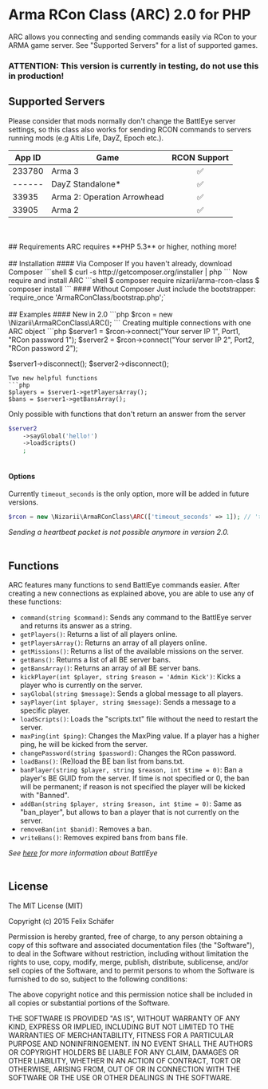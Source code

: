 # Arma RCon Class (ARC) 2.0 for PHP 

ARC allows you connecting and sending commands easily via RCon to your ARMA game server. See "Supported Servers" for a list of supported games.
<br>
### ATTENTION: This version is currently in testing, do not use this in production!
## Supported Servers
Please consider that mods normally don't change the BattlEye server settings, so this class also works for sending RCON commands  to servers running mods (e.g Altis Life, DayZ, Epoch etc.).

| App ID        | Game          | RCON Support       |
|---------------|---------------|:------------------:|
|233780         | Arma 3        | :white_check_mark: |
|------         | DayZ Standalone*        | :white_check_mark: |
|33935          | Arma 2: Operation Arrowhead       | :white_check_mark: |
|33905          | Arma 2        | :white_check_mark: |
<br>
<br>
## Requirements
ARC requires **PHP 5.3** or higher, nothing more!
<br>
<br>
## Installation 
#### Via Composer
If you haven't already, download Composer
```shell
$ curl -s http://getcomposer.org/installer | php
```
Now require and install ARC
```shell
$ composer require nizarii/arma-rcon-class
$ composer install
```
#### Without Composer
Just include the bootstrapper: `require_once 'ArmaRConClass/bootstrap.php';` 
<br>
<br>
## Examples
#### New in 2.0
```php
$rcon = new \Nizarii\ArmaRConClass\ARC();
```
Creating multiple connections with one ARC object
```php
$server1 = $rcon->connect("Your server IP 1", Port1, "RCon password 1");
$server2 = $rcon->connect("Your server IP 2", Port2, "RCon password 2");

$server1->disconnect();
$server2->disconnect();
```
Two new helpful functions 
```php
$players = $server1->getPlayersArray();
$bans = $server1->getBansArray();
```
Only possible with functions that don't return an answer from the server
```php
$server2
    ->sayGlobal('hello!')
    ->loadScripts()
    ;
    
```
#### Options
Currently `timeout_seconds` is the only option, more will be added in future versions.
```php
$rcon = new \Nizarii\ArmaRConClass\ARC(['timeout_seconds' => 1]); // 'timeout_seconds' is by default 1
```
*Sending a heartbeat packet is not possible anymore in version 2.0.*
<br>
<br>
## Functions
ARC features many functions to send BattlEye commands easier. After creating a new connections as explained above, you are able to use any of these functions:
* `command(string $command)`:  Sends any command to the BattlEye server and returns its answer as a string.
* `getPlayers()`:  Returns a list of all players online.
* `getPlayersArray()`:  Returns an array of all players online.
* `getMissions()`:  Returns a list of the available missions on the server.
* `getBans()`:  Returns a list of all BE server bans. 
* `getBansArray()`:  Returns an array of all BE server bans. 
* `kickPlayer(int $player, string $reason = 'Admin Kick')`:  Kicks a player who is currently on the server. 
* `sayGlobal(string $message)`:  Sends a global message to all players.
* `sayPlayer(int $player, string $message)`:  Sends a message to a specific player.
* `loadScripts()`:  Loads the "scripts.txt" file without the need to restart the server.
* `maxPing(int $ping)`:  Changes the MaxPing value. If a player has a higher ping, he will be kicked from the server.
* `changePassword(string $password)`:  Changes the RCon password.
* `loadBans()`:  (Re)load the BE ban list from bans.txt.
* `banPlayer(string $player, string $reason, int $time = 0)`:  Ban a player's BE GUID from the server. If time is not specified or 0, the ban will be permanent; if reason is not specified the player will be kicked with "Banned".
* `addBan(string $player, string $reason, int $time = 0)`:  Same as "ban_player", but allows to ban a player that is not currently on the server.
* `removeBan(int $banid)`:  Removes a ban.
* `writeBans()`:  Removes expired bans from bans file.

*See [here](https://community.bistudio.com/wiki/BattlEye "BattlEye Wiki") for more information about BattlEye*
<br>
<br>

## License

The MIT License (MIT)

Copyright (c) 2015 Felix Schäfer

Permission is hereby granted, free of charge, to any person obtaining a copy
of this software and associated documentation files (the "Software"), to deal
in the Software without restriction, including without limitation the rights
to use, copy, modify, merge, publish, distribute, sublicense, and/or sell
copies of the Software, and to permit persons to whom the Software is
furnished to do so, subject to the following conditions:

The above copyright notice and this permission notice shall be included in all
copies or substantial portions of the Software.

THE SOFTWARE IS PROVIDED "AS IS", WITHOUT WARRANTY OF ANY KIND, EXPRESS OR
IMPLIED, INCLUDING BUT NOT LIMITED TO THE WARRANTIES OF MERCHANTABILITY,
FITNESS FOR A PARTICULAR PURPOSE AND NONINFRINGEMENT. IN NO EVENT SHALL THE
AUTHORS OR COPYRIGHT HOLDERS BE LIABLE FOR ANY CLAIM, DAMAGES OR OTHER
LIABILITY, WHETHER IN AN ACTION OF CONTRACT, TORT OR OTHERWISE, ARISING FROM,
OUT OF OR IN CONNECTION WITH THE SOFTWARE OR THE USE OR OTHER DEALINGS IN THE
SOFTWARE.
